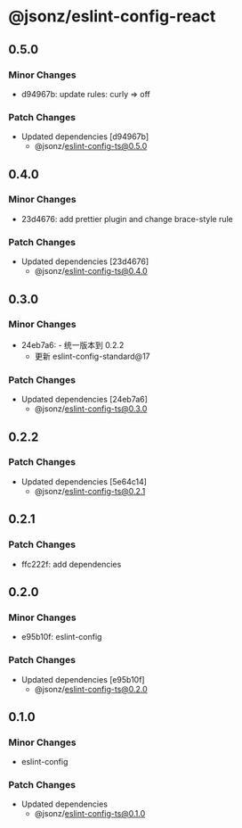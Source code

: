 # @jsonz/eslint-config-react

## 0.5.0

### Minor Changes

- d94967b: update rules: curly => off

### Patch Changes

- Updated dependencies [d94967b]
  - @jsonz/eslint-config-ts@0.5.0

## 0.4.0

### Minor Changes

- 23d4676: add prettier plugin and change brace-style rule

### Patch Changes

- Updated dependencies [23d4676]
  - @jsonz/eslint-config-ts@0.4.0

## 0.3.0

### Minor Changes

- 24eb7a6: - 统一版本到 0.2.2
  - 更新 eslint-config-standard@17

### Patch Changes

- Updated dependencies [24eb7a6]
  - @jsonz/eslint-config-ts@0.3.0

## 0.2.2

### Patch Changes

- Updated dependencies [5e64c14]
  - @jsonz/eslint-config-ts@0.2.1

## 0.2.1

### Patch Changes

- ffc222f: add dependencies

## 0.2.0

### Minor Changes

- e95b10f: eslint-config

### Patch Changes

- Updated dependencies [e95b10f]
  - @jsonz/eslint-config-ts@0.2.0

## 0.1.0

### Minor Changes

- eslint-config

### Patch Changes

- Updated dependencies
  - @jsonz/eslint-config-ts@0.1.0
